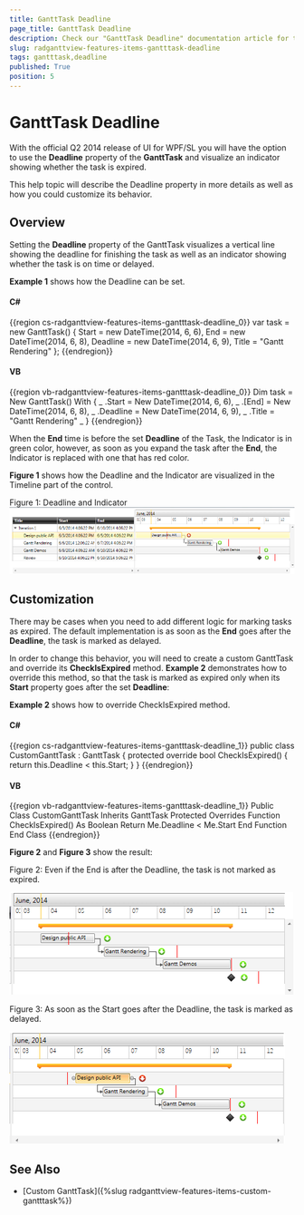 ```yaml
---
title: GanttTask Deadline
page_title: GanttTask Deadline
description: Check our "GanttTask Deadline" documentation article for the RadGanttView WPF control.
slug: radganttview-features-items-gantttask-deadline
tags: gantttask,deadline
published: True
position: 5
---
```


# GanttTask Deadline

With the official Q2 2014 release of UI for WPF/SL you will have the option to use the __Deadline__ property of the __GanttTask__ and visualize an indicator showing whether the task is expired.  

This help topic will describe the Deadline property in more details as well as how you could customize its behavior.

## Overview

Setting the __Deadline__ property of the GanttTask visualizes a vertical line showing the deadline for finishing the task as well as an indicator showing whether the task is on time or delayed.

__Example 1__ shows how the Deadline can be set.

#### __C#__

{{region cs-radganttview-features-items-gantttask-deadline_0}}
	var task = new GanttTask()
	{
	    Start = new DateTime(2014, 6, 6),
	    End = new DateTime(2014, 6, 8),
	    Deadline = new DateTime(2014, 6, 9),
	    Title = "Gantt Rendering"
	};
{{endregion}}

#### __VB__

{{region vb-radganttview-features-items-gantttask-deadline_0}}
	Dim task = New GanttTask() With { _
	    .Start = New DateTime(2014, 6, 6), _
	    .[End] = New DateTime(2014, 6, 8), _
	    .Deadline = New DateTime(2014, 6, 9), _
	    .Title = "Gantt Rendering" _
	}
{{endregion}}

When the __End__ time is before the set __Deadline__ of the Task, the Indicator is in green color, however, as soon as you expand the task after the __End__, the Indicator is replaced with one that has red color.

__Figure 1__ shows how the Deadline and the Indicator are visualized in the Timeline part of the control.

Figure 1: Deadline and Indicator![ganttview gantttaskdeadline 01](images/ganttview_gantttaskdeadline_01.png)

## Customization

There may be cases when you need to add different logic for marking tasks as expired. The default implementation is as soon as the __End__ goes after the __Deadline__, the task is marked as delayed.

In order to change this behavior, you will need to create a custom GanttTask and override its __CheckIsExpired__  method. __Example 2__ demonstrates how to override this method, so that the task is marked as expired only when its __Start__ property goes after the set __Deadline__:

__Example 2__ shows how to override CheckIsExpired method.

#### __C#__

{{region cs-radganttview-features-items-gantttask-deadline_1}}
	public class CustomGanttTask : GanttTask
	{
	    protected override bool CheckIsExpired()
	    {
	        return this.Deadline < this.Start;
	    }
	}
{{endregion}}

#### __VB__

{{region vb-radganttview-features-items-gantttask-deadline_1}}
	Public Class CustomGanttTask
	    Inherits GanttTask
	    Protected Overrides Function CheckIsExpired() As Boolean
	        Return Me.Deadline < Me.Start
	    End Function
	End Class
{{endregion}}

__Figure 2__ and __Figure 3__ show the result:

Figure 2: Even if the End is after the Deadline, the task is not marked as expired.

![ganttview gantttaskdeadline 02](images/ganttview_gantttaskdeadline_02.png)

Figure 3: As soon as the Start goes after the Deadline, the task is marked as delayed.

![ganttview gantttaskdeadline 03](images/ganttview_gantttaskdeadline_03.png)

## See Also

 * [Custom GanttTask]({%slug radganttview-features-items-custom-gantttask%})
